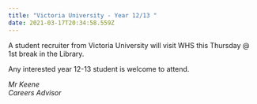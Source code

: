 ```yaml
---
title: "Victoria University - Year 12/13 "
date: 2021-03-17T20:34:58.559Z
---
```

A student recruiter from Victoria University will visit WHS this Thursday @ 1st break in the Library.  

Any interested year 12-13 student is welcome to attend.

*Mr Keene  
Careers Advisor*